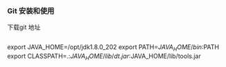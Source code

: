 ### Git 安装和使用

下载git 地址

```

```

export JAVA_HOME=/opt/jdk1.8.0_202
export PATH=$JAVA_HOME/bin:$PATH
export CLASSPATH=.:$JAVA_HOME/lib/dt.jar:$JAVA_HOME/lib/tools.jar
